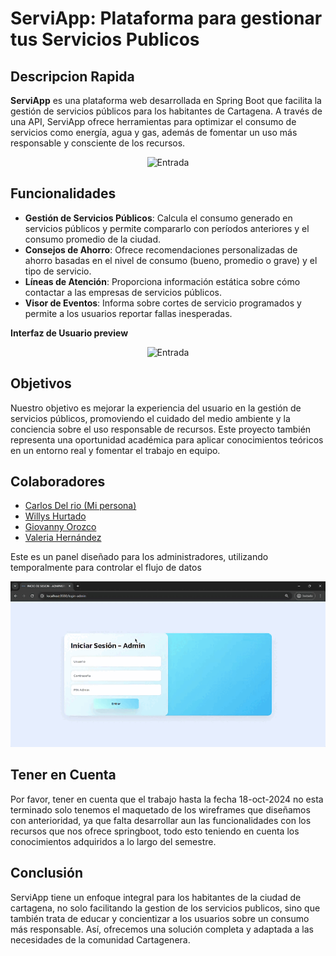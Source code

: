 # ServiApp: Plataforma para gestionar tus Servicios Publicos

## Descripcion Rapida

**ServiApp** es una plataforma web desarrollada en Spring Boot que facilita la gestión de servicios públicos para los habitantes de Cartagena. A través de una API, ServiApp ofrece herramientas para optimizar el consumo de servicios como energía, agua y gas, además de fomentar un uso más responsable y consciente de los recursos.

<div align="center"> 

  <img src="cach-rdme/gifs/gif1.gif" alt="Entrada">
</div>

## Funcionalidades

- **Gestión de Servicios Públicos**: Calcula el consumo generado en servicios públicos y permite compararlo con períodos anteriores y el consumo promedio de la ciudad.
- **Consejos de Ahorro**: Ofrece recomendaciones personalizadas de ahorro basadas en el nivel de consumo (bueno, promedio o grave) y el tipo de servicio.
- **Líneas de Atención**: Proporciona información estática sobre cómo contactar a las empresas de servicios públicos.
- **Visor de Eventos**: Informa sobre cortes de servicio programados y permite a los usuarios reportar fallas inesperadas.

**Interfaz de Usuario preview**

<div align="center"> 

  <img src="cach-rdme/gifs/gif2.gif" alt="Entrada">
</div>

## Objetivos

Nuestro objetivo es mejorar la experiencia del usuario en la gestión de servicios públicos, promoviendo el cuidado del medio ambiente y la conciencia sobre el uso responsable de recursos. Este proyecto también representa una oportunidad académica para aplicar conocimientos teóricos en un entorno real y fomentar el trabajo en equipo.


## Colaboradores

- [Carlos Del rio (Mi persona)](https://github.com/cdelriot1121)
- [Willys Hurtado](https://github.com/Sirwillys06)
- [Giovanny Orozco](https://github.com/Gaos-Orozco)
- [Valeria Hernández](https://github.com/valeriahh33)

Este es un panel diseñado para los administradores, utilizando temporalmente para controlar el flujo de datos


<div align="center"> 

  <img src="cach-rdme/gifs/gif3.gif" alt="Entrada">
</div>


## Tener en Cuenta
Por favor, tener en cuenta que el trabajo hasta la fecha 18-oct-2024 no esta terminado solo tenemos el maquetado de los wireframes que diseñamos con anterioridad, ya que falta desarrollar aun las funcionalidades con los recursos que nos ofrece springboot, todo esto teniendo en cuenta los conocimientos adquiridos a lo largo del semestre.

## Conclusión

ServiApp tiene un enfoque integral para los habitantes de la ciudad de cartagena, no solo facilitando la gestion de los servicios publicos, sino que también trata de educar y concientizar a los usuarios sobre un consumo más responsable. Así, ofrecemos una solución completa y adaptada a las necesidades de la comunidad Cartagenera.

